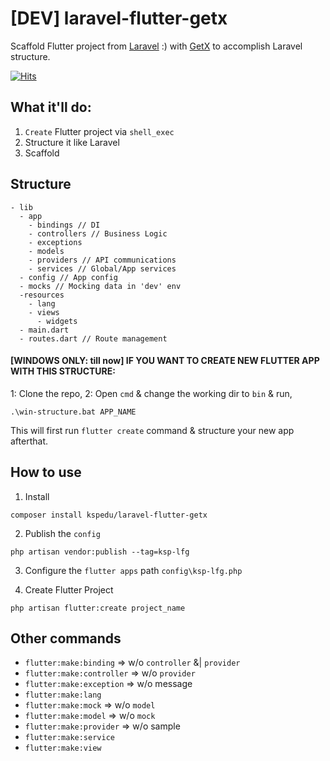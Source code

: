 # [DEV] laravel-flutter-getx
Scaffold Flutter project from [Laravel](https://laravel.com) :) with [GetX](https://pub.dev/packages/get) to accomplish Laravel structure.

[![Hits](https://hits.seeyoufarm.com/api/count/incr/badge.svg?url=https%3A%2F%2Fgithub.com%2FAnandPilania%2Flaravel-flutter-getx&count_bg=%23FF3863&title_bg=%232C3E50&icon=&icon_color=%23E7E7E7&title=HITS&edge_flat=false)](https://hits.seeyoufarm.com)

## What it'll do:
1. `Create` Flutter project via `shell_exec`
2. Structure it like Laravel
3. Scaffold


## Structure
```
- lib
  - app
    - bindings // DI
    - controllers // Business Logic
    - exceptions
    - models
    - providers // API communications
    - services // Global/App services
  - config // App config
  - mocks // Mocking data in 'dev' env
  -resources
    - lang
    - views
      - widgets
  - main.dart
  - routes.dart // Route management
```

#### [WINDOWS ONLY: till now] IF YOU WANT TO CREATE NEW FLUTTER APP WITH THIS STRUCTURE:
1: Clone the repo,
2: Open `cmd` & change the working dir to `bin` & run,
```
.\win-structure.bat APP_NAME
```
This will first run `flutter create` command & structure your new app afterthat.

## How to use
1. Install
```
composer install kspedu/laravel-flutter-getx
```

2. Publish the `config`
```
php artisan vendor:publish --tag=ksp-lfg
```

3. Configure the `flutter apps` path `config\ksp-lfg.php`

4. Create Flutter Project
```
php artisan flutter:create project_name
```

## Other commands
- `flutter:make:binding` => w/o `controller` &| `provider`
- `flutter:make:controller` => w/o `provider`
- `flutter:make:exception` => w/o message
- `flutter:make:lang`
- `flutter:make:mock` => w/o `model`
- `flutter:make:model` => w/o `mock`
- `flutter:make:provider` => w/o sample
- `flutter:make:service`
- `flutter:make:view`
